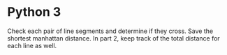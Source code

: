 # Python 3

Check each pair of line segments and determine if they cross. Save the shortest manhattan distance. In part 2, keep track of the total distance for each line as well.
